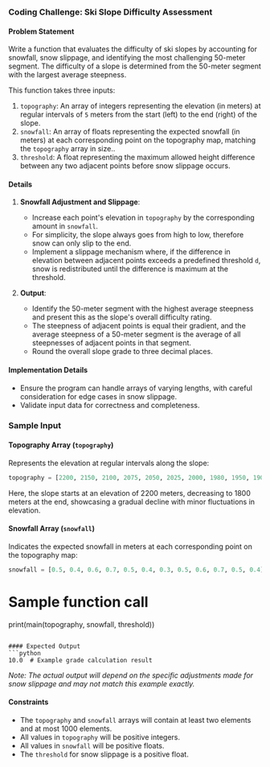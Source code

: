 ### Coding Challenge: Ski Slope Difficulty Assessment

#### Problem Statement
Write a function that evaluates the difficulty of ski slopes by accounting for snowfall, snow slippage, and identifying the most challenging 50-meter segment. The difficulty of a slope is determined from the 50-meter segment with the largest average steepness.

This function takes three inputs:
1. `topography`: An array of integers representing the elevation (in meters) at regular intervals of `5` meters from the start (left) to the end (right) of the slope.
2. `snowfall`: An array of floats representing the expected snowfall (in meters) at each corresponding point on the topography map, matching the `topography` array in size..
3. `threshold`: A float representing the maximum allowed height difference between any two adjacent points before snow slippage occurs.

#### Details
1. **Snowfall Adjustment and Slippage**:
   - Increase each point's elevation in `topography` by the corresponding amount in `snowfall`.
   - For simplicity, the slope always goes from high to low, therefore snow can only slip to the end.
   - Implement a slippage mechanism where, if the difference in elevation between adjacent points exceeds a predefined threshold `d`, snow is redistributed until the difference is maximum at the threshold.

2. **Output**:
   - Identify the 50-meter segment with the highest average steepness and present this as the slope's overall difficulty rating.
   - The steepness of adjacent points is equal their gradient, and the average steepness of a 50-meter segment is the average of all steepnesses of adjacent points in that segment.
   - Round the overall slope grade to three decimal places.

#### Implementation Details
- Ensure the program can handle arrays of varying lengths, with careful consideration for edge cases in snow slippage.
- Validate input data for correctness and completeness.
<!-- 
#### Evaluation Criteria
- **Accuracy**: The program correctly accounts for snowfall and slippage and calculates the difficulty rating based on the hardest 50-meter segment.
- **Efficiency**: The implementation efficiently processes the input data, especially for larger arrays.
- **Robustness**: The program handles edge cases gracefully, including slopes with uniform elevation or extreme variations. -->


### Sample Input

#### Topography Array (`topography`)
Represents the elevation at regular intervals along the slope:

```python
topography = [2200, 2150, 2100, 2075, 2050, 2025, 2000, 1980, 1950, 1900, 1850, 1800]
```

Here, the slope starts at an elevation of 2200 meters, decreasing to 1800 meters at the end, showcasing a gradual decline with minor fluctuations in elevation.

#### Snowfall Array (`snowfall`)
Indicates the expected snowfall in meters at each corresponding point on the topography map:

```python
snowfall = [0.5, 0.4, 0.6, 0.7, 0.5, 0.4, 0.3, 0.5, 0.6, 0.7, 0.5, 0.4]
```


<!-- 
The function should:
- **Adjust for Snowfall**: Increase the elevation at each point according to the corresponding snowfall amount.
- **Handle Snow Slippage**: If the difference in snow-adjusted height between any two adjacent points exceeds the `threshold`, redistribute snow between these points until no difference exceeds the threshold.
- **Calculate Grade**: After adjusting for snowfall and slippage, calculate the overall grade of the slope. -->
<!-- 
#### Example
```python
topography = [2000, 1950, 1900, 1850, 1800]
snowfall = [0.5, 0.7, 0.4, 0.6, 0.3]
threshold = 0.5 -->

# Sample function call
print(main(topography, snowfall, threshold))
```

#### Expected Output
```python
10.0  # Example grade calculation result
```
*Note: The actual output will depend on the specific adjustments made for snow slippage and may not match this example exactly.*

#### Constraints
- The `topography` and `snowfall` arrays will contain at least two elements and at most 1000 elements.
- All values in `topography` will be positive integers.
- All values in `snowfall` will be positive floats.
- The `threshold` for snow slippage is a positive float.